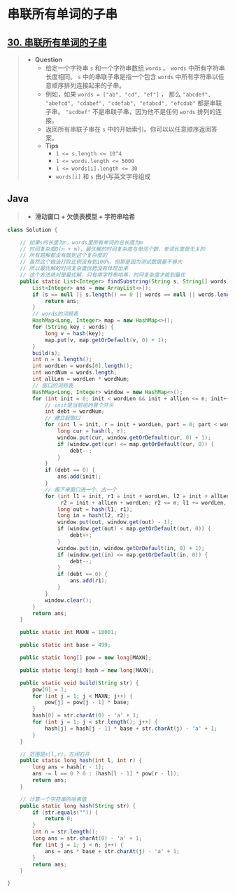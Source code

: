 # 串联所有单词的子串

## [30. 串联所有单词的子串](https://leetcode.cn/problems/substring-with-concatenation-of-all-words/)

> - **Question**
>   - 给定一个字符串 `s` 和一个字符串数组 `words` 。 `words` 中所有字符串长度相同。 `s` 中的串联子串是指一个包含 `words` 中所有字符串以任意顺序排列连接起来的子串。
>   - 例如，如果 `words = ["ab", "cd", "ef"]` ， 那么 `"abcdef", "abefcd", "cdabef", "cdefab", "efabcd", "efcdab"` 都是串联子串。 `"acdbef"` 不是串联子串，因为他不是任何 `words` 排列的连接。
>   - 返回所有串联子串在 `s` 中的开始索引。你可以以任意顺序返回答案。
>   - **Tips**
>     - `1 <= s.length <= 10^4`
>     - `1 <= words.length <= 5000`
>     - `1 <= words[i].length <= 30`
>     - `words[i]` 和 `s` 由小写英文字母组成

## Java

> - **滑动窗口 + 欠债表模型 + 字符串哈希**

```java
class Solution {

    // 如果s的长度为n，words里所有单词的总长度为m
    // 时间复杂度O(n + m)，最优解的时间复杂度与单词个数、单词长度是无关的
    // 所有题解都没有做到这个复杂度的
    // 虽然这个做法打败比例没有到100%，但那是因为测试数据量不够大
    // 所以最优解的时间复杂度优势没有体现出来
    // 这个方法绝对是最优解，只有用字符串哈希，时间复杂度才能到最优
    public static List<Integer> findSubstring(String s, String[] words) {
        List<Integer> ans = new ArrayList<>();
        if (s == null || s.length() == 0 || words == null || words.length == 0) {
            return ans;
        }
        // words的词频表
        HashMap<Long, Integer> map = new HashMap<>();
        for (String key : words) {
            long v = hash(key);
            map.put(v, map.getOrDefault(v, 0) + 1);
        }
        build(s);
        int n = s.length();
        int wordLen = words[0].length();
        int wordNum = words.length;
        int allLen = wordLen * wordNum;
        // 窗口的词频表
        HashMap<Long, Integer> window = new HashMap<>();
        for (int init = 0; init < wordLen && init + allLen <= n; init++) {
            // init是当前组的首个开头
            int debt = wordNum;
            // 建立起窗口
            for (int l = init, r = init + wordLen, part = 0; part < wordNum; l += wordLen, r += wordLen, part++) {
                long cur = hash(l, r);
                window.put(cur, window.getOrDefault(cur, 0) + 1);
                if (window.get(cur) <= map.getOrDefault(cur, 0)) {
                    debt--;
                }
            }
            if (debt == 0) {
                ans.add(init);
            }
            // 接下来窗口进一个、出一个
            for (int l1 = init, r1 = init + wordLen, l2 = init + allLen,
                 r2 = init + allLen + wordLen; r2 <= n; l1 += wordLen, r1 += wordLen, l2 += wordLen, r2 += wordLen) {
                long out = hash(l1, r1);
                long in = hash(l2, r2);
                window.put(out, window.get(out) - 1);
                if (window.get(out) < map.getOrDefault(out, 0)) {
                    debt++;
                }
                window.put(in, window.getOrDefault(in, 0) + 1);
                if (window.get(in) <= map.getOrDefault(in, 0)) {
                    debt--;
                }
                if (debt == 0) {
                    ans.add(r1);
                }
            }
            window.clear();
        }
        return ans;
    }

    public static int MAXN = 10001;

    public static int base = 499;

    public static long[] pow = new long[MAXN];

    public static long[] hash = new long[MAXN];

    public static void build(String str) {
        pow[0] = 1;
        for (int j = 1; j < MAXN; j++) {
            pow[j] = pow[j - 1] * base;
        }
        hash[0] = str.charAt(0) - 'a' + 1;
        for (int j = 1; j < str.length(); j++) {
            hash[j] = hash[j - 1] * base + str.charAt(j) - 'a' + 1;
        }
    }

    // 范围是s[l,r)，左闭右开
    public static long hash(int l, int r) {
        long ans = hash[r - 1];
        ans -= l == 0 ? 0 : (hash[l - 1] * pow[r - l]);
        return ans;
    }

    // 计算一个字符串的哈希值
    public static long hash(String str) {
        if (str.equals("")) {
            return 0;
        }
        int n = str.length();
        long ans = str.charAt(0) - 'a' + 1;
        for (int j = 1; j < n; j++) {
            ans = ans * base + str.charAt(j) - 'a' + 1;
        }
        return ans;
    }

}
```
